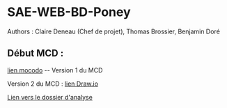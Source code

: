 # SAE-WEB-BD-Poney

Authors : Claire Deneau (Chef de projet), Thomas Brossier, Benjamin Doré

## Début MCD : 
[lien mocodo](https://www.mocodo.net/?mcd=eNpdkDEOgzAMRXdOkQNkYWWLYGgHUNQbhGKpltoYOaGC29dJgFZd_KOvr-fvWPKwhUZdJ6vVQC-tLOEUerdW1nHEO86gVT2InYL52dLCocqzUZ2LErjAwiKdTBHLuApttCC5G4SZfHDjs4B68hglnlj1zkoh4Ddw9sz0AAYfS6Isrk4zdTVHV3GSthQxuIjk9_7m257z1l_mccHZJCH7P2T5hg_2n16S) -- Version 1 du MCD

Version 2 du MCD : [lien Draw.io](https://drive.google.com/file/d/14vRvjKmsWGjzO7gUQmD7-Pgk-F7jJ_yY/view?ts=66f17a79)

[Lien vers le dossier d'analyse](https://docs.google.com/document/d/1BcepX6ehGGIaiZpMG-y2kgk6wOBnhTzihj68PYt6oBY/edit?usp=sharing)
